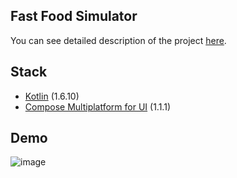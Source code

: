 ## Fast Food Simulator

You can see detailed description of the project [here](https://github.com/plplmax/fast-food-simulator/blob/master/fast-food-simulator.pdf).

## Stack

- [Kotlin](https://kotlinlang.org/) (1.6.10)
- [Compose Multiplatform for UI](https://github.com/JetBrains/compose-jb) (1.1.1)

## Demo

![image](https://user-images.githubusercontent.com/50287455/193414238-5a1ee7d0-9ea7-492b-af30-3132bcfb51e9.png)
